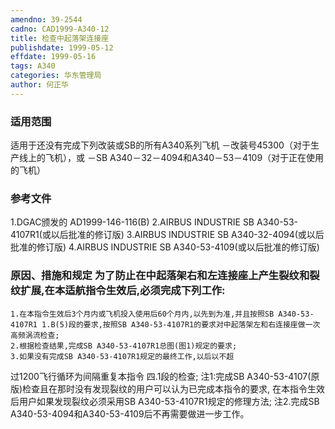 ```yaml
---
amendno: 39-2544
cadno: CAD1999-A340-12
title: 检查中起落架连接座
publishdate: 1999-05-12
effdate: 1999-05-16
tags: A340
categories: 华东管理局
author: 何正华
---
```


### 适用范围 
适用于还没有完成下列改装或SB的所有A340系列飞机     －改装号45300（对于生产线上的飞机），或     －SB A340－32－4094和A340－53－4109（对于正在使用的飞机）

<!--more-->
### 参考文件
1.DGAC颁发的 AD1999-146-116(B) 
    2.AIRBUS INDUSTRIE SB A340-53-4107R1(或以后批准的修订版) 
    3.AIRBUS INDUSTRIE SB A340-32-4094(或以后批准的修订版) 
    4.AIRBUS INDUSTRIE SB A340-53-4109(或以后批准的修订版) 

### 原因、措施和规定     为了防止在中起落架右和左连接座上产生裂纹和裂纹扩展,在本适航指令生效后,必须完成下列工作: 
    1.在本指令生效后3个月内或飞机投入使用后60个月内,以先到为准,并且按照SB A340-53-4107R1 1.B(5)段的要求,按照SB A340-53-4107R1的要求对中起落架左和右连接座做一次高频涡流检查; 
    2.根据检查结果,完成SB A340-53-4107R1总图(图1)规定的要求; 
    3.如果没有完成SB A340-53-4107R1规定的最终工作,以后以不超

  
过1200飞行循环为间隔重复本指令
四.1段的检查;     注1:完成SB A340-53-4107(原版)检查且在那时没有发现裂纹的用户可以认为已完成本指令的要求,     在本指令生效后用户如果发现裂纹必须采用SB A340-53-4107R1规定的修理方法;     注2.完成SB A340-53-4094和A340-53-4109后不再需要做进一步工作。
